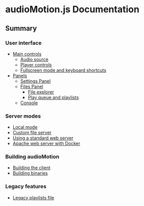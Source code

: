 audioMotion.js Documentation
============================

## Summary

### User interface

- [Main controls](user-interface#main-controls)
  - [Audio source](user-interface#audio-source)
  - [Player controls](user-interface#player-controls)
  - [Fullscreen mode and keyboard shortcuts](user-interface#fullscreen-mode-and-keyboard-shortcuts)
- [Panels](user-interface#panels)
  - [Settings Panel](user-interface#settings-panel)
  - [Files Panel](user-interface#files-panel)
    - [File explorer](user-interface#file-explorer)
    - [Play queue and playlists](user-interface#play-queue-and-playlists)
  - [Console](user-interface#console)

### Server modes

- [Local mode](server.md)
- [Custom file server](server.md#custom-file-server)
- [Using a standard web server](server.md#using-a-standard-web-server)
- [Apache web server with Docker](server.md#apache-web-server-with-docker)

### Building audioMotion

- [Building the client](building.md#building-the-client)
- [Building binaries](building.md#building-binaries)

### Legacy features

- [Legacy playlists file](legacy.md)
